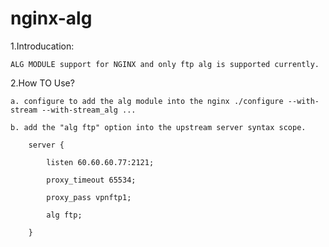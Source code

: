 # nginx-alg

1.Introducation:

    ALG MODULE support for NGINX and only ftp alg is supported currently.

2.How TO Use?

    a. configure to add the alg module into the nginx ./configure --with-stream --with-stream_alg ...

    b. add the "alg ftp" option into the upstream server syntax scope.
        
        server {

            listen 60.60.60.77:2121;
 
            proxy_timeout 65534;
 
            proxy_pass vpnftp1;
 
            alg ftp;
 
        }
